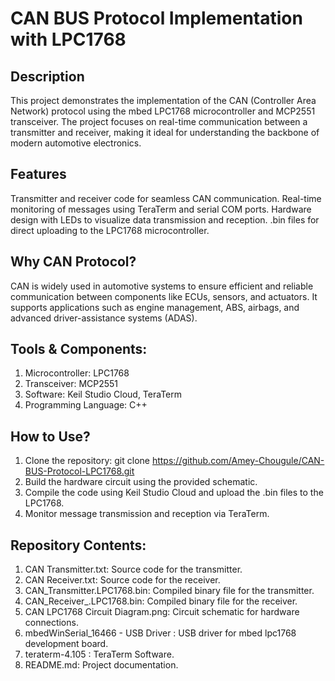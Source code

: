 # **CAN BUS Protocol Implementation with LPC1768**

## Description
This project demonstrates the implementation of the CAN (Controller Area Network) protocol using the mbed LPC1768 microcontroller and MCP2551 transceiver. The project focuses on real-time communication between a transmitter and receiver, making it ideal for understanding the backbone of modern automotive electronics.

## **Features**
Transmitter and receiver code for seamless CAN communication.
Real-time monitoring of messages using TeraTerm and serial COM ports.
Hardware design with LEDs to visualize data transmission and reception.
.bin files for direct uploading to the LPC1768 microcontroller.

## **Why CAN Protocol?**
CAN is widely used in automotive systems to ensure efficient and reliable communication between components like ECUs, sensors, and actuators. It supports applications such as engine management, ABS, airbags, and advanced driver-assistance systems (ADAS).

## **Tools & Components:**
1.	Microcontroller: LPC1768
2.	Transceiver: MCP2551
3.	Software: Keil Studio Cloud, TeraTerm
4.	Programming Language: C++


## **How to Use?**
1.	Clone the repository: git clone https://github.com/Amey-Chougule/CAN-BUS-Protocol-LPC1768.git  
2.	Build the hardware circuit using the provided schematic.
3.	Compile the code using Keil Studio Cloud and upload the .bin files to the LPC1768.
4.	Monitor message transmission and reception via TeraTerm.

## **Repository Contents:**
1.	CAN Transmitter.txt: Source code for the transmitter.
2.	CAN Receiver.txt: Source code for the receiver.
3.	CAN_Transmitter.LPC1768.bin: Compiled binary file for the transmitter.
4.	CAN_Receiver_.LPC1768.bin: Compiled binary file for the receiver.
5.	CAN LPC1768 Circuit Diagram.png: Circuit schematic for hardware connections.
6.	mbedWinSerial_16466 - USB Driver : USB driver for mbed lpc1768 development board.
7.	teraterm-4.105 : TeraTerm Software.
8.	README.md: Project documentation.
